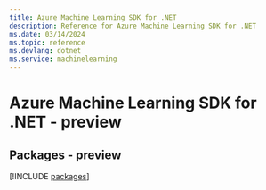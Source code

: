 ```yaml
---
title: Azure Machine Learning SDK for .NET
description: Reference for Azure Machine Learning SDK for .NET
ms.date: 03/14/2024
ms.topic: reference
ms.devlang: dotnet
ms.service: machinelearning
---
```

# Azure Machine Learning SDK for .NET - preview
## Packages - preview
[!INCLUDE [packages](machine-learning-index.md)]